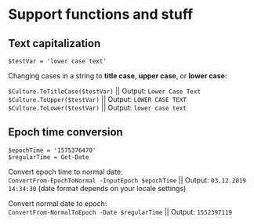 Support functions and stuff
=========================

Text capitalization
-------------------

`$testVar = 'lower case text'`

Changing cases in a string to **title case**, **upper case**, or **lower case**:  

`$Culture.ToTitleCase($testVar)`  || Output: `Lower Case Text`  
`$Culture.ToUpper($testVar)` || Output: `LOWER CASE TEXT`  
`$Culture.ToLower($testVar)` || Output: `lower case text`  

Epoch time conversion
---------------------

`$epochTime = '1575376470'`  
`$regularTime = Get-Date`  

Convert epoch time to normal date:  
`ConvertFrom-EpochToNormal -InputEpoch $epochTime` || Output: `03.12.2019 14:34:30` (date format depends on your locale settings)  

Convert normal date to epoch:  
`ConvertFrom-NormalToEpoch -Date $regularTime` || Output: `1552397119`
